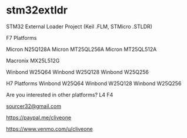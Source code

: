 # stm32extldr
STM32 External Loader Project (Keil .FLM, STMicro .STLDR)

F7 Platforms

 Micron N25Q128A
 Micron MT25QL256A
 Micron MT25QL512A
 
 Macronix MX25L512G
 
 Winbond W25Q64
 Winbond W25Q128
 Winbond W25Q256
 
H7 Platforms
 Winbond W25Q64
 Winbond W25Q128
 Winbond W25Q256
 
Are you interested in other platforms? L4 F4
 
 sourcer32@gmail.com
 
 https://paypal.me/cliveone
 
 https://www.venmo.com/u/cliveone
